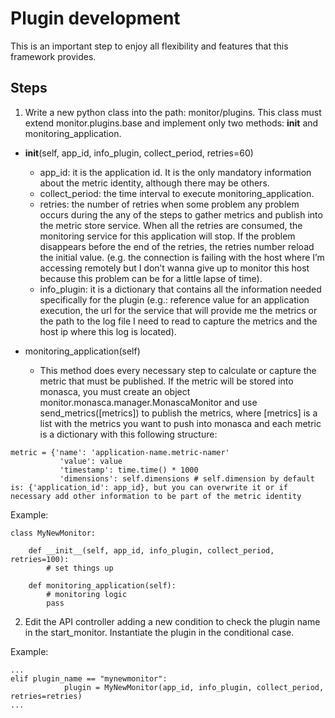 # Plugin development
This is an important step to enjoy all flexibility and features that this framework provides.

## Steps
1. Write a new python class into the path: monitor/plugins. This class must extend monitor.plugins.base and implement only two methods: __init__ and  monitoring_application.

* __init__(self, app_id, info_plugin, collect_period, retries=60)
	* app_id: it is the application id. It is the only mandatory information about the metric identity, although there may be others.
	* collect_period: the time interval to execute monitoring_application.
	* retries: the number of retries when some problem any problem occurs during the any of the steps to gather metrics and publish into the metric store service. When all the retries are consumed, the monitoring service for this application will stop. If the problem disappears before the end of the retries, the retries number reload the initial value. (e.g. the connection is failing with the host where I’m accessing remotely but I don’t wanna give up to monitor this host because this problem can be for a little lapse of time).
	* info_plugin: it is a dictionary that contains all the information needed specifically for the plugin (e.g.: reference value for an application execution, the url for the service that will provide me the metrics or the path to the log file I need to read to capture the metrics and the host ip where this log is located).

* monitoring_application(self)
	* This method does every necessary step to calculate or capture the metric that must be published. If the metric will be stored into monasca, you must create an object monitor.monasca.manager.MonascaMonitor and use send_metrics([metrics]) to publish the metrics, where [metrics] is a list with the metrics you want to push into monasca and each metric is a dictionary with this following structure:

```
metric = {'name': 'application-name.metric-namer'
		   'value': value
		   'timestamp': time.time() * 1000
		   'dimensions': self.dimensions # self.dimension by default is: {'application_id': app_id}, but you can overwrite it or if necessary add other information to be part of the metric identity
```

Example:

```
class MyNewMonitor:

    def __init__(self, app_id, info_plugin, collect_period, retries=100):
        # set things up
        
    def monitoring_application(self):
        # monitoring logic
        pass
```

2. Edit the API controller adding a new condition to check the plugin name in the start_monitor. Instantiate the plugin in the conditional case.

Example:
```
...
elif plugin_name == "mynewmonitor":
            plugin = MyNewMonitor(app_id, info_plugin, collect_period, retries=retries)
...
```
